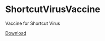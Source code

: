 # ShortcutVirusVaccine
Vaccine for Shortcut Virus

[Download](https://github.com/dave07747/ShortcutVirusVaccine/blob/master/Shortcut%20Virus%20Vaccine/bin/Debug/Shortcut%20Virus%20Vaccine.exe?raw=true)
